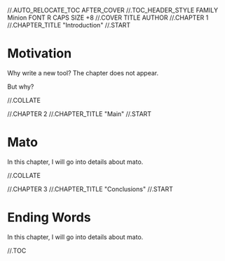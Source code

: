 //.AUTO_RELOCATE_TOC AFTER_COVER
//.TOC_HEADER_STYLE FAMILY Minion FONT R CAPS SIZE +8
//.COVER TITLE AUTHOR
//.CHAPTER 1
//.CHAPTER_TITLE "Introduction"
//.START

# Motivation

Why write a new tool? The chapter does not appear.

But why?

//.COLLATE

//.CHAPTER 2
//.CHAPTER_TITLE "Main"
//.START
# Mato

In this chapter, I will go into details about mato.

//.COLLATE

//.CHAPTER 3
//.CHAPTER_TITLE "Conclusions"
//.START
# Ending Words

In this chapter, I will go into details about mato.

//.TOC
